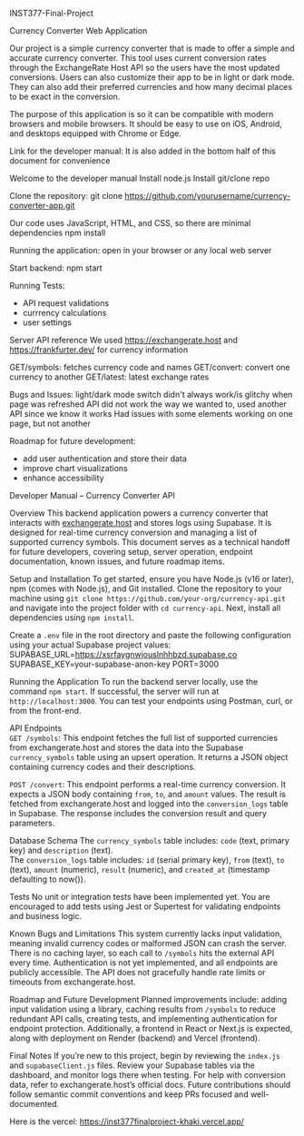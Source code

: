 INST377-Final-Project

Currency Converter Web Application

Our project is a simple currency converter that is made to offer a simple and accurate currency converter. This tool uses current conversion rates through the ExchangeRate Host API so the users have the most updated conversions.
Users can also customize their app to be in light or dark mode. They can also add their preferred currencies and how many decimal places to be exact in the conversion.

The purpose of this application is so it can be compatible with modern browsers and mobile browsers. It should be easy to use on iOS, Android, and desktops equipped with Chrome or Edge.

Link for the developer manual: 
It is also added in the bottom half of this document for convenience



Welcome to the developer manual
Install node.js
Install git/clone repo

Clone the repository:
git clone https://github.com/yourusername/currency-converter-app.git

Our code uses JavaScript, HTML, and CSS, so there are minimal dependencies
npm install

Running the application:
open in your browser or any local web server

Start backend:
npm start

Running Tests:
- API request validations
- currrency calculations
- user settings

Server API reference
We used https://exchangerate.host and https://frankfurter.dev/ for currency information

GET/symbols: fetches currency code and names
GET/convert: convert one currency to another
GET/latest: latest exchange rates

Bugs and Issues:
light/dark mode switch didn't always work/is glitchy when page was refreshed
API did not work the way we wanted to, used another API since we know it works
Had issues with some elements working on one page, but not another

Roadmap for future development:
- add user authentication and store their data
- improve chart visualizations
- enhance accessibility


Developer Manual – Currency Converter API

Overview
This backend application powers a currency converter that interacts with [exchangerate.host](https://exchangerate.host) and stores logs using Supabase. It is designed for real-time currency conversion and managing a list of supported currency symbols. This document serves as a technical handoff for future developers, covering setup, server operation, endpoint documentation, known issues, and future roadmap items.

Setup and Installation 
To get started, ensure you have Node.js (v16 or later), npm (comes with Node.js), and Git installed. Clone the repository to your machine using `git clone https://github.com/your-org/currency-api.git` and navigate into the project folder with `cd currency-api`. Next, install all dependencies using `npm install`.

Create a `.env` file in the root directory and paste the following configuration using your actual Supabase project values:
SUPABASE_URL=https://xsrfaygnwjouslnhhbzd.supabase.co
SUPABASE_KEY=your-supabase-anon-key
PORT=3000

Running the Application
To run the backend server locally, use the command `npm start`. If successful, the server will run at `http://localhost:3000`. You can test your endpoints using Postman, curl, or from the front-end.

API Endpoints  
`GET /symbols`: This endpoint fetches the full list of supported currencies from exchangerate.host and stores the data into the Supabase `currency_symbols` table using an upsert operation. It returns a JSON object containing currency codes and their descriptions.

`POST /convert`: This endpoint performs a real-time currency conversion. It expects a JSON body containing `from`, `to`, and `amount` values. The result is fetched from exchangerate.host and logged into the `conversion_logs` table in Supabase. The response includes the conversion result and query parameters.

Database Schema
The `currency_symbols` table includes: `code` (text, primary key) and `description` (text).  
The `conversion_logs` table includes: `id` (serial primary key), `from` (text), `to` (text), `amount` (numeric), `result` (numeric), and `created_at` (timestamp defaulting to now()).

Tests 
No unit or integration tests have been implemented yet. You are encouraged to add tests using Jest or Supertest for validating endpoints and business logic.

Known Bugs and Limitations
This system currently lacks input validation, meaning invalid currency codes or malformed JSON can crash the server. There is no caching layer, so each call to `/symbols` hits the external API every time. Authentication is not yet implemented, and all endpoints are publicly accessible. The API does not gracefully handle rate limits or timeouts from exchangerate.host.

Roadmap and Future Development
Planned improvements include: adding input validation using a library, caching results from `/symbols` to reduce redundant API calls, creating tests, and implementing authentication for endpoint protection. Additionally, a frontend in React or Next.js is expected, along with deployment on Render (backend) and Vercel (frontend).

Final Notes
If you’re new to this project, begin by reviewing the `index.js` and `supabaseClient.js` files. Review your Supabase tables via the dashboard, and monitor logs there when testing. For help with conversion data, refer to exchangerate.host’s official docs. Future contributions should follow semantic commit conventions and keep PRs focused and well-documented.

Here is the vercel:
https://inst377finalproject-khaki.vercel.app/



